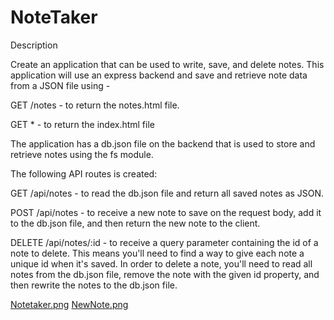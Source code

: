 # NoteTaker

Description

Create an application that can be used to write, save, and delete notes. This application will use an express backend and save and retrieve note data from a JSON file using - 


GET /notes - to return the notes.html file.


GET * - to return the index.html file

The application has a db.json file on the backend that is used to store and retrieve notes using the fs module.


The following API routes is created:


GET /api/notes - to read the db.json file and return all saved notes as JSON.


POST /api/notes - to receive a new note to save on the request body, add it to the db.json file, and then return the new note to the client.


DELETE /api/notes/:id - to receive a query parameter containing the id of a note to delete. This means you'll need to find a way to give each note a unique id when it's saved. In order to delete a note, you'll need to read all notes from the db.json file, remove the note with the given id property, and then rewrite the notes to the db.json file.

[Notetaker.png](https://github.com/sthapa411/NoteTaker/blob/master/Notetaker.png)
[NewNote.png]()
